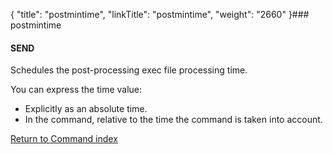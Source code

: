 {
    "title": "postmintime",
    "linkTitle": "postmintime",
    "weight": "2660"
}### postmintime

#### SEND

Schedules the post-processing exec file processing time.

You can express the time value:

- Explicitly
    as an absolute time.
- In
    the command, relative to the time the command is taken into
    account.

[Return to Command index](../../)
